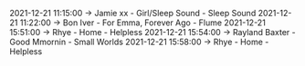 2021-12-21 11:15:00 -> Jamie xx - Girl/Sleep Sound - Sleep Sound
2021-12-21 11:22:00 -> Bon Iver - For Emma, Forever Ago - Flume
2021-12-21 15:51:00 -> Rhye - Home - Helpless
2021-12-21 15:54:00 -> Rayland Baxter - Good Mmornin - Small Worlds
2021-12-21 15:58:00 -> Rhye - Home - Helpless
